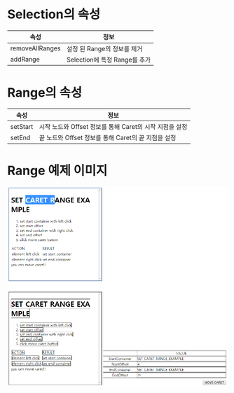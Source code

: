# Selection의 속성

| 속성 | 정보 |
| --- | --- |
| removeAllRanges | 설정 된 Range의 정보를 제거 |
| addRange | Selection에 특정 Range를 추가 |

# Range의 속성

| 속성 | 정보 |
| --- | --- |
| setStart | 시작 노드와 Offset 정보를 통해 Caret의 시작 지점을 설정 |
| setEnd | 끝 노드와 Offset 정보를 통해 Caret의 끝 지점을 설정 |

# Range 예제 이미지
![create_range_img](./img1.png)
